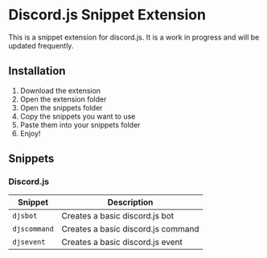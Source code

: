 <!-- make a read me for a discordjs snippet extenstion -->
# Discord.js Snippet Extension

This is a snippet extension for discord.js. It is a work in progress and will be updated frequently.

## Installation

1. Download the extension
2. Open the extension folder
3. Open the snippets folder
4. Copy the snippets you want to use
5. Paste them into your snippets folder
6. Enjoy!

## Snippets

### Discord.js

| Snippet | Description |
|   ---   |     ---     |
| `djsbot` | Creates a basic discord.js bot |
| `djscommand` | Creates a basic discord.js command |
| `djsevent` | Creates a basic discord.js event |

